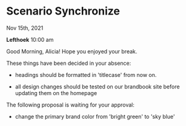 # Scenario Synchronize

Nov 15th, 2021

**Lefthoek** 10:00 am

Good Morning, Alicia! Hope you enjoyed your break.

These things have been decided in your absence:

- headings should be formatted in 'titlecase' from now on.

- all design changes should be tested on our brandbook site before updating them
  on the homepage

The following proposal is waiting for your approval:

- change the primary brand color from 'bright green' to 'sky blue'

